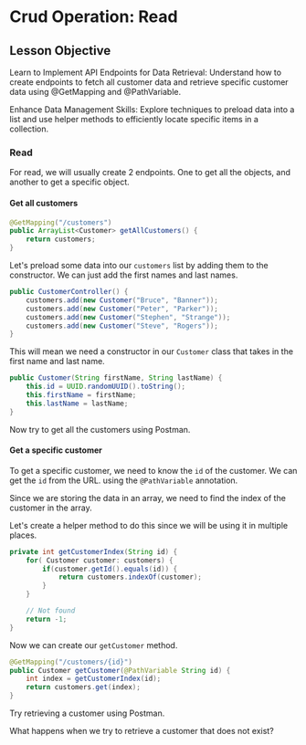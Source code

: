 # Crud Operation: Read

## Lesson Objective

Learn to Implement API Endpoints for Data Retrieval: Understand how to create endpoints to fetch all customer data and retrieve specific customer data using @GetMapping and @PathVariable.

Enhance Data Management Skills: Explore techniques to preload data into a list and use helper methods to efficiently locate specific items in a collection.


### Read

For read, we will usually create 2 endpoints. One to get all the objects, and another to get a specific object.

#### Get all customers

```java
@GetMapping("/customers")
public ArrayList<Customer> getAllCustomers() {
    return customers;
}
```

Let's preload some data into our `customers` list by adding them to the constructor. We can just add the first names and last names.

```java
public CustomerController() {
    customers.add(new Customer("Bruce", "Banner"));
    customers.add(new Customer("Peter", "Parker"));
    customers.add(new Customer("Stephen", "Strange"));
    customers.add(new Customer("Steve", "Rogers"));
}
```

This will mean we need a constructor in our `Customer` class that takes in the first name and last name.

```java
public Customer(String firstName, String lastName) {
    this.id = UUID.randomUUID().toString();
    this.firstName = firstName;
    this.lastName = lastName;
}
```

Now try to get all the customers using Postman.

#### Get a specific customer

To get a specific customer, we need to know the `id` of the customer. We can get the `id` from the URL. using the `@PathVariable` annotation.

Since we are storing the data in an array, we need to find the index of the customer in the array.

Let's create a helper method to do this since we will be using it in multiple places.

```java
private int getCustomerIndex(String id) {
    for( Customer customer: customers) {
        if(customer.getId().equals(id)) {
            return customers.indexOf(customer);
        }
    }

    // Not found
    return -1;
}
```

Now we can create our `getCustomer` method.

```java
@GetMapping("/customers/{id}")
public Customer getCustomer(@PathVariable String id) {
    int index = getCustomerIndex(id);
    return customers.get(index);
}
```

Try retrieving a customer using Postman.

What happens when we try to retrieve a customer that does not exist?
